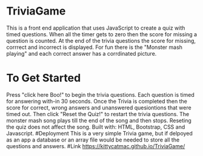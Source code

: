 # TriviaGame
This is a front end application that uses JavaScript to create a quiz with timed questions. When all the timer gets to zero then the score for missing a question is counted. At the end of the trivia questions the score for missing, corrrect and incorrect is displayed. For fun there is the "Monster mash playing" and each correct answer has a corrdinated picture.
# To Get Started
Press "click here Boo!" to begin the trivia questions. Each question is timed for answering with-in 30 seconds. Once the Trivia is completed then the score for correct, wrong answers and unanswered quesiontions that were timed out. Then click "Reset the Quiz!" to restart the trivia questions. The monster mash song plays till the end of the song and then stops. Reseting the quiz does not affect the song.
Built with: HTML, Bootstrap, CSS and Javascript.
#Deployment
This is a very simple Trivia game, but if delpoyed as an app a database or an array file would be needed to store all the questions and answers.
#Link
https://kittycatmac.github.io/TriviaGame/
